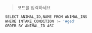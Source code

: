 > 코드를 입력하세요
```python
SELECT ANIMAL_ID,NAME FROM ANIMAL_INS
WHERE INTAKE_CONDiTION != 'Aged'
ORDER BY ANIMAL_ID ASC
```